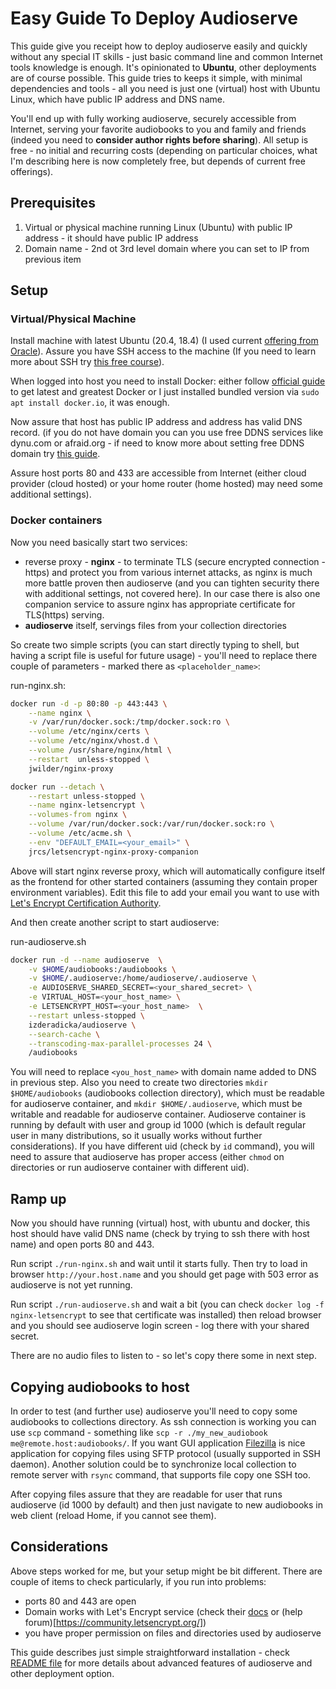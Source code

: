 # Easy Guide To Deploy Audioserve

This guide give you receipt how to deploy audioserve easily and quickly without any special IT skills - just basic command line and common Internet tools knowledge is enough. It's opinionated to **Ubuntu**, other deployments are of course possible. This guide tries to keeps it simple, with minimal dependencies and tools - all you need is just one (virtual) host with Ubuntu Linux, which have public IP address and DNS name.

You'll end up with fully working audioserve, securely accessible from Internet, serving your favorite audiobooks to you and family and friends (indeed you need to **consider author rights before sharing**). All setup is free - no initial and recurring costs (depending on particular choices, what I'm describing here is now completely free, but depends of current free offerings).

## Prerequisites

1. Virtual or physical machine running Linux (Ubuntu) with public IP address - it should have public IP address
2. Domain name - 2nd ot 3rd level domain where you can set to IP from previous item

## Setup

### Virtual/Physical Machine

Install machine with latest Ubuntu (20.4, 18.4) (I used current [offering from Oracle](https://www.oracle.com/cloud/free/)).  Assure you have SSH access to the machine (If you need to learn more about SSH try [this free course](https://www.udemy.com/course/ssh-basics-for-cloud-security/)).

When logged into host you need to install Docker:  either follow [official guide](https://docs.docker.com/engine/install/ubuntu/) to get latest and greatest Docker or I just installed bundled version via `sudo apt install docker.io`, it was enough.

Now assure that host has public IP address and address has valid DNS record. (if you do not have domain you can you use free DDNS services like dynu.com or afraid.org - if need to know more about setting free DDNS domain try [this guide](https://www.howtogeek.com/66438/how-to-easily-access-your-home-network-from-anywhere-with-ddns/).

Assure host ports 80 and 433 are accessible from Internet (either cloud provider (cloud hosted) or your home router (home hosted) may need some additional settings).

### Docker containers

Now you need basically start two services:
- reverse proxy - **nginx** - to terminate TLS (secure encrypted connection - https) and protect you from various internet attacks, as nginx is much more battle proven then audioserve (and you can tighten security there with additional settings, not covered here). In our case there is also one companion service to assure nginx has appropriate certificate for TLS(https) serving. 
- **audioserve** itself, servings files from your collection directories

So create two simple scripts (you can start directly typing to shell, but having a script file is useful for future usage) - you'll need to replace there couple of parameters - marked there as `<placeholder_name>`:

run-nginx.sh:

```bash
docker run -d -p 80:80 -p 443:443 \
    --name nginx \
    -v /var/run/docker.sock:/tmp/docker.sock:ro \
    --volume /etc/nginx/certs \
    --volume /etc/nginx/vhost.d \
    --volume /usr/share/nginx/html \
    --restart  unless-stopped \
    jwilder/nginx-proxy

docker run --detach \
    --restart unless-stopped \
    --name nginx-letsencrypt \
    --volumes-from nginx \
    --volume /var/run/docker.sock:/var/run/docker.sock:ro \
    --volume /etc/acme.sh \
    --env "DEFAULT_EMAIL=<your_email>" \
    jrcs/letsencrypt-nginx-proxy-companion
```
Above will start nginx reverse proxy, which will automatically configure itself as the frontend for other started containers (assuming they contain proper environment variables). Edit this file to add your email you want to use with [Let's Encrypt Certification Authority](https://letsencrypt.org/).

And then create another script to start audioserve:

run-audioserve.sh
```bash
docker run -d --name audioserve  \
    -v $HOME/audiobooks:/audiobooks \
    -v $HOME/.audioserve:/home/audioserve/.audioserve \
    -e AUDIOSERVE_SHARED_SECRET=<your_shared_secret> \
    -e VIRTUAL_HOST=<your_host_name> \
    -e LETSENCRYPT_HOST=<your_host_name>  \
    --restart unless-stopped \
    izderadicka/audioserve \
    --search-cache \
	--transcoding-max-parallel-processes 24 \
    /audiobooks

```

You will need to replace `<you_host_name>` with domain name added to DNS in previous step. Also you need to create two directories `mkdir $HOME/audiobooks` (audiobooks collection directory), which must be readable for audioserve container, and `mkdir $HOME/.audioserve`, which must be writable and readable for audioserve container. Audioserve container is running by default with user and group id 1000 (which is default regular user in many distributions, so it usually works without further considerations). If you have different uid (check by `id` command), you will need to assure that audioserve has proper access (either `chmod` on directories or run audioserve container with different uid).

## Ramp up

Now you should have running (virtual) host, with ubuntu and docker, this host should have valid DNS name (check by trying to ssh there with host name) and open ports 80 and 443. 

Run script `./run-nginx.sh` and wait until it starts fully.  Then try to load in browser `http://your.host.name` and you should get page with 503 error as audioserve is not yet running.

Run script `./run-audioserve.sh` and wait a bit (you can check `docker log -f nginx-letsencrypt` to see that certificate was installed) then reload browser and you should see audioserve login screen - log there with your shared secret.  

There are no audio files to listen to - so let's copy there some in next step.

## Copying audiobooks to host

In order to test (and further use) audioserve you'll need to copy some audiobooks to collections directory. As ssh connection is working you can use `scp` command - something like `scp -r ./my_new_audiobook me@remote.host:audiobooks/`. If you want GUI application [Filezilla](https://filezilla-project.org/) is nice application for copying files using SFTP protocol (usually supported in SSH daemon).
Another solution could be to synchronize local collection to remote server with `rsync` command, that supports file copy one SSH too.

After copying files assure that they are readable for user that runs audioserve (id 1000 by default) and then just navigate to new audiobooks in web client (reload Home, if you cannot see them).

## Considerations

Above steps worked for me, but your setup might be bit different.  There are couple of items to check particularly, if you run into problems:
- ports 80 and 443 are open
- Domain works with Let's Encrypt service (check their [docs](https://letsencrypt.org/docs/) or (help forum)[https://community.letsencrypt.org/])
- you have proper permission on files and directories used by audioserve

This guide describes just simple straightforward installation - check [README file](../README.md) for more details about advanced features of audioserve and other deployment option. 






